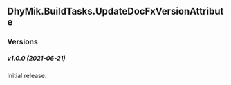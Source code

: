 ﻿## DhyMik.BuildTasks.UpdateDocFxVersionAttribute
### Versions

##### v1.0.0 (2021-06-21)

Initial release.
